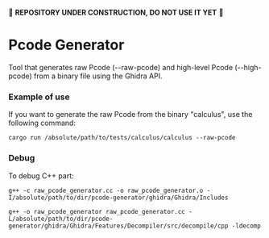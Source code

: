 :construction: **REPOSITORY UNDER CONSTRUCTION, DO NOT USE IT YET** :construction:

# Pcode Generator
Tool that generates raw Pcode (--raw-pcode) and high-level Pcode (--high-pcode) from a binary file using the Ghidra API.

### Example of use
If you want to generate the raw Pcode from the binary "calculus", use the following command:
```
cargo run /absolute/path/to/tests/calculus/calculus --raw-pcode
```  
### Debug
To debug C++ part:
```
g++ -c raw_pcode_generator.cc -o raw_pcode_generator.o -I/absolute/path/to/dir/pcode-generator/ghidra/Ghidra/Includes
```
```
g++ -o raw_pcode_generator raw_pcode_generator.cc -L/absolute/path/to/dir/pcode-generator/ghidra/Ghidra/Features/Decompiler/src/decompile/cpp -ldecomp
```
